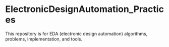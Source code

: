 # ElectronicDesignAutomation_Practices
This repository is for EDA (electronic design automation) algorithms, problems, implementation, and tools.
